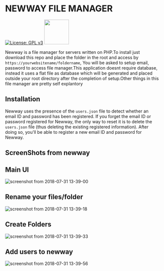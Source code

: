 
# NEWWAY FILE MANAGER
[![License: GPL v3](https://img.shields.io/badge/License-GPL%20v3-blue.svg)]()   [<img src="https://upload.wikimedia.org/wikipedia/commons/0/06/Facebook.svg" width="80">](https://www.facebook.com/newwayfilemanager)

Newway is a file manager for servers written on PHP.To install just download this repo and place the folder in the root and access by `https://yourwebsitename/foldername`, You will be asked to setup email, password to access file manager.This application doesnt require database, instead it uses a flat file as database which will be generated and placed outside your root directory after the completion of setup.Other things in this file manager are pretty self explantory

## Installation
Newway uses the presence of the `users.json` file to detect whether an email ID and password has been registered. If you forget the email ID or password registered for Newway, the only way to reset it is to delete the `users.json` file (thus deleting the existing registered information). After doing so, you'll be able to register a new email ID and password for Newway.

## ScreenShots from newway

## Main UI
![screenshot from 2018-07-31 13-39-00](https://user-images.githubusercontent.com/18109258/43446822-7cd385de-94c7-11e8-870e-51dc80af761f.png)


## Rename your files/folder
![screenshot from 2018-07-31 13-39-18](https://user-images.githubusercontent.com/18109258/43446823-7d1a2ef8-94c7-11e8-9432-f7d3527b6a50.png)

## Create Folders
![screenshot from 2018-07-31 13-39-33](https://user-images.githubusercontent.com/18109258/43446824-7d5f9934-94c7-11e8-9491-b3eb2f75dc03.png)

## Add users to newway
![screenshot from 2018-07-31 13-39-56](https://user-images.githubusercontent.com/18109258/43446825-7da3aea8-94c7-11e8-8275-fafc39aa77b6.png)


